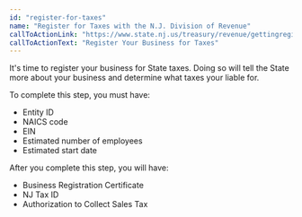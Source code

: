 ```yaml
---
id: "register-for-taxes"
name: "Register for Taxes with the N.J. Division of Revenue"
callToActionLink: "https://www.state.nj.us/treasury/revenue/gettingregistered.shtml"
callToActionText: "Register Your Business for Taxes"
---
```


It's time to register your business for State taxes. Doing so will tell the State more about your business and determine what taxes your liable for.

To complete this step, you must have:
- Entity ID
- NAICS code
- EIN
- Estimated number of employees
- Estimated start date

After you complete this step, you will have:
- Business Registration Certificate
- NJ Tax ID
- Authorization to Collect Sales Tax
